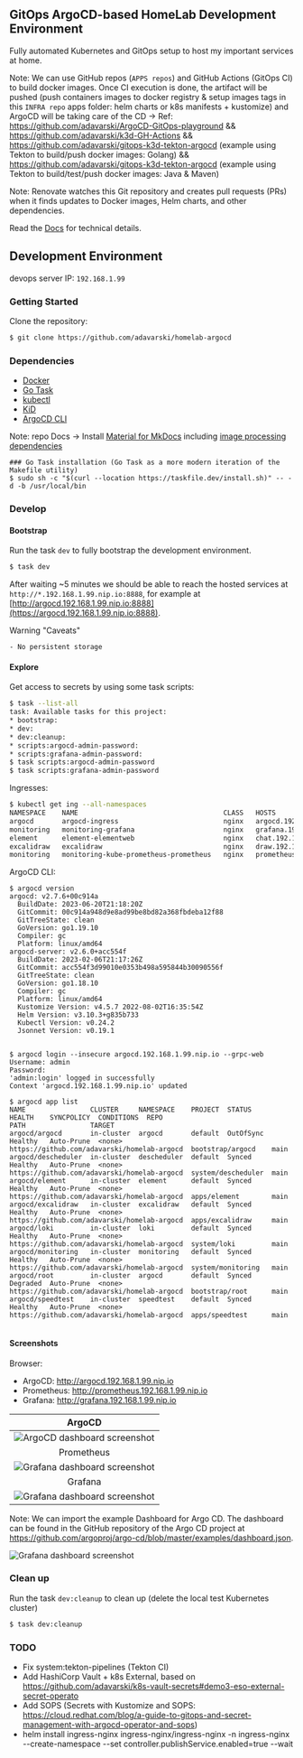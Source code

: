 ## GitOps ArgoCD-based HomeLab Development Environment

Fully automated Kubernetes and GitOps setup to host my important services at home.


Note: We can use GitHub repos (`APPS repos`) and GitHub Actions (GitOps CI) to build docker images. Once CI execution is done, the artifact will be pushed (push containers images to docker registry & setup images tags in this `INFRA repo` apps folder: helm charts or k8s manifests + kustomize) and ArgoCD will be taking care of the CD -> Ref: https://github.com/adavarski/ArgoCD-GitOps-playground && https://github.com/adavarski/k3d-GH-Actions && https://github.com/adavarski/gitops-k3d-tekton-argocd (example using Tekton to build/push docker images: Golang) && https://github.com/adavarski/gitops-k3d-tekton-argocd (example using Tekton to build/test/push docker images: Java & Maven)

Note: Renovate watches this Git repository and creates pull requests (PRs) when it finds updates to Docker images, Helm charts, and other dependencies. 

Read the [Docs](https://adavarski.github.io/homelab-argocd) for technical details.

## Development Environment

devops server IP: `192.168.1.99`

### Getting Started

Clone the repository:

```sh
$ git clone https://github.com/adavarski/homelab-argocd
```

### Dependencies

- [Docker](https://docs.docker.com/engine/install/ubuntu/)
- [Go Task](https://taskfile.dev/installation)
- [kubectl](https://kubernetes.io/docs/tasks/tools/#kubectl)
- [KiD](https://kind.sigs.k8s.io/docs/user/quick-start/)
- [ArgoCD CLI](https://argo-cd.readthedocs.io/en/stable/cli_installation/)

 Note: repo Docs -> Install [Material for MkDocs](https://squidfunk.github.io/mkdocs-material/getting-started/#latest) including [image processing dependencies](https://squidfunk.github.io/mkdocs-material/setup/dependencies/image-processing)

```
### Go Task installation (Go Task as a more modern iteration of the Makefile utility)
$ sudo sh -c "$(curl --location https://taskfile.dev/install.sh)" -- -d -b /usr/local/bin
```

### Develop

#### Bootstrap

Run the task `dev` to fully bootstrap the development environment.

```bash
$ task dev
```

After waiting ~5 minutes we should be able to reach the hosted services at `http://*.192.168.1.99.nip.io:8888`, for example at [http://argocd.192.168.1.99.nip.io:8888](https://argocd.192.168.1.99.nip.io:8888).

Warning "Caveats"

    - No persistent storage

#### Explore

Get access to secrets by using some task scripts:

```bash
$ task --list-all
task: Available tasks for this project:
* bootstrap:                           
* dev:                                 
* dev:cleanup:                         
* scripts:argocd-admin-password: 
* scripts:grafana-admin-password:
$ task scripts:argocd-admin-password
$ task scripts:grafana-admin-password
```

Ingresses:

```bash
$ kubectl get ing --all-namespaces
NAMESPACE    NAME                                    CLASS   HOSTS                            ADDRESS      PORTS   AGE
argocd       argocd-ingress                          nginx   argocd.192.168.1.99.nip.io       172.28.0.2   80      99m
monitoring   monitoring-grafana                      nginx   grafana.192.168.1.99.nip.io      172.28.0.2   80      93m
element      element-elementweb                      nginx   chat.192.168.1.99.nip.io         172.28.0.2   80      93m
excalidraw   excalidraw                              nginx   draw.192.168.1.99.nip.io         172.28.0.2   80      93m
monitoring   monitoring-kube-prometheus-prometheus   nginx   prometheus.192.168.1.99.nip.io   172.28.0.2   80      93m
```

ArgoCD CLI:

```
$ argocd version
argocd: v2.7.6+00c914a
  BuildDate: 2023-06-20T21:18:20Z
  GitCommit: 00c914a948d9e8ad99be8bd82a368fbdeba12f88
  GitTreeState: clean
  GoVersion: go1.19.10
  Compiler: gc
  Platform: linux/amd64
argocd-server: v2.6.0+acc554f
  BuildDate: 2023-02-06T21:17:26Z
  GitCommit: acc554f3d99010e0353b498a595844b30090556f
  GitTreeState: clean
  GoVersion: go1.18.10
  Compiler: gc
  Platform: linux/amd64
  Kustomize Version: v4.5.7 2022-08-02T16:35:54Z
  Helm Version: v3.10.3+g835b733
  Kubectl Version: v0.24.2
  Jsonnet Version: v0.19.1


$ argocd login --insecure argocd.192.168.1.99.nip.io --grpc-web
Username: admin
Password: 
'admin:login' logged in successfully
Context 'argocd.192.168.1.99.nip.io' updated

$ argocd app list
NAME                CLUSTER     NAMESPACE    PROJECT  STATUS     HEALTH    SYNCPOLICY  CONDITIONS  REPO                                         PATH                TARGET
argocd/argocd       in-cluster  argocd       default  OutOfSync  Healthy   Auto-Prune  <none>      https://github.com/adavarski/homelab-argocd  bootstrap/argocd    main
argocd/descheduler  in-cluster  descheduler  default  Synced     Healthy   Auto-Prune  <none>      https://github.com/adavarski/homelab-argocd  system/descheduler  main
argocd/element      in-cluster  element      default  Synced     Healthy   Auto-Prune  <none>      https://github.com/adavarski/homelab-argocd  apps/element        main
argocd/excalidraw   in-cluster  excalidraw   default  Synced     Healthy   Auto-Prune  <none>      https://github.com/adavarski/homelab-argocd  apps/excalidraw     main
argocd/loki         in-cluster  loki         default  Synced     Healthy   Auto-Prune  <none>      https://github.com/adavarski/homelab-argocd  system/loki         main
argocd/monitoring   in-cluster  monitoring   default  Synced     Healthy   Auto-Prune  <none>      https://github.com/adavarski/homelab-argocd  system/monitoring   main
argocd/root         in-cluster  argocd       default  Synced     Degraded  Auto-Prune  <none>      https://github.com/adavarski/homelab-argocd  bootstrap/root      main
argocd/speedtest    in-cluster  speedtest    default  Synced     Healthy   Auto-Prune  <none>      https://github.com/adavarski/homelab-argocd  apps/speedtest      main


```

#### Screenshots

Browser: 
- ArgoCD: http://argocd.192.168.1.99.nip.io
- Prometheus: http://prometheus.192.168.1.99.nip.io
- Grafana: http://grafana.192.168.1.99.nip.io

| ArgoCD |
| :--: |
| ![ArgoCD dashboard screenshot](docs/images/homelab-argocd.png) |
| Prometheus |
| ![Grafana dashboard screenshot](docs/images/homelab-prometheus.png) |
| Grafana |
| ![Grafana dashboard screenshot](docs/images/homelab-grafana.png) |

Note: We can import the example Dashboard for Argo CD. The dashboard can be found in the GitHub repository of the Argo CD project at https://github.com/argoproj/argo-cd/blob/master/examples/dashboard.json.

 ![Grafana dashboard screenshot](docs/images/homelab-grafana-argocd-dashboard.png) 

### Clean up

Run the task `dev:cleanup` to clean up (delete the local test Kubernetes cluster)

```bash
$ task dev:cleanup
```
### TODO
- Fix system:tekton-pipelines (Tekton CI)
- Add HashiCorp Vault + k8s External, based on https://github.com/adavarski/k8s-vault-secrets#demo3-eso-external-secret-operato
- Add SOPS (Secrets with Kustomize and SOPS: https://cloud.redhat.com/blog/a-guide-to-gitops-and-secret-management-with-argocd-operator-and-sops)
- helm install ingress-nginx ingress-nginx/ingress-nginx -n ingress-nginx --create-namespace --set controller.publishService.enabled=true --wait


